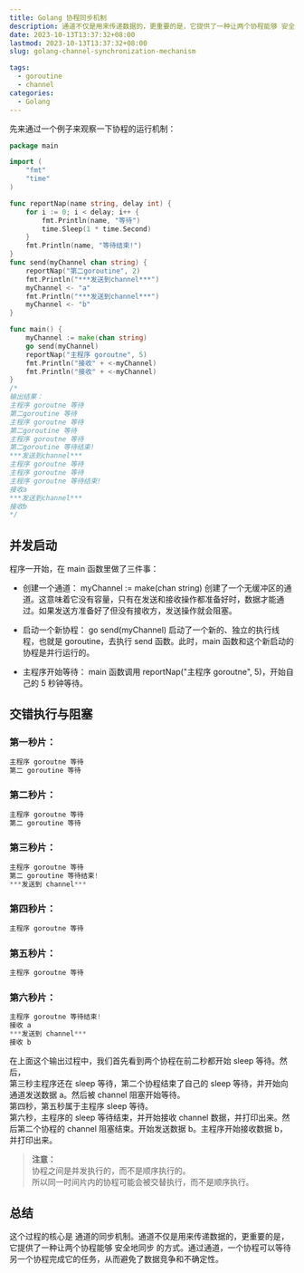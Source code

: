 ```yaml
---
title: Golang 协程同步机制
description: 通道不仅是用来传递数据的，更重要的是，它提供了一种让两个协程能够 安全地同步 的方式。
date: 2023-10-13T13:37:32+08:00
lastmod: 2023-10-13T13:37:32+08:00
slug: golang-channel-synchronization-mechanism

tags:
  - goroutine
  - channel
categories:
  - Golang
---
```


先来通过一个例子来观察一下协程的运行机制：

```go
package main

import (
	"fmt"
	"time"
)

func reportNap(name string, delay int) {
	for i := 0; i < delay; i++ {
		fmt.Println(name, "等待")
		time.Sleep(1 * time.Second)
	}
	fmt.Println(name, "等待结束!")
}
func send(myChannel chan string) {
	reportNap("第二goroutine", 2)
	fmt.Println("***发送到channel***")
	myChannel <- "a"
	fmt.Println("***发送到channel***")
	myChannel <- "b"
}

func main() {
	myChannel := make(chan string)
	go send(myChannel)
	reportNap("主程序 goroutne", 5)
	fmt.Println("接收" + <-myChannel)
	fmt.Println("接收" + <-myChannel)
}
/*
输出结果：
主程序 goroutne 等待
第二goroutine 等待
主程序 goroutne 等待
第二goroutine 等待
主程序 goroutne 等待
第二goroutine 等待结束!
***发送到channel***
主程序 goroutne 等待
主程序 goroutne 等待
主程序 goroutne 等待结束!
接收a
***发送到channel***
接收b
*/
```

## 并发启动

程序一开始，在 main 函数里做了三件事：

- 创建一个通道： myChannel := make(chan string) 创建了一个无缓冲区的通道。这意味着它没有容量，只有在发送和接收操作都准备好时，数据才能通过。如果发送方准备好了但没有接收方，发送操作就会阻塞。

- 启动一个新协程： go send(myChannel) 启动了一个新的、独立的执行线程，也就是 goroutine，去执行 send 函数。此时，main 函数和这个新启动的协程是并行运行的。

- 主程序开始等待： main 函数调用 reportNap("主程序 goroutne", 5)，开始自己的 5 秒钟等待。

## 交错执行与阻塞

### 第一秒片：

```go
主程序 goroutne 等待
第二 goroutine 等待
```

### 第二秒片：

```go
主程序 goroutne 等待
第二 goroutine 等待
```

### 第三秒片：

```go
主程序 goroutne 等待
第二 goroutine 等待结束!
***发送到 channel***
```

### 第四秒片：

```go
主程序 goroutne 等待
```

### 第五秒片：

```go
主程序 goroutne 等待
```

### 第六秒片：

```go
主程序 goroutne 等待结束!
接收 a
***发送到 channel***
接收 b
```

在上面这个输出过程中，我们首先看到两个协程在前二秒都开始 sleep 等待。然后，  
第三秒主程序还在 sleep 等待，第二个协程结束了自己的 sleep 等待，并开始向通道发送数据 a。然后被 channel 阻塞开始等待。  
第四秒，第五秒属于主程序 sleep 等待。  
第六秒，主程序的 sleep 等待结束，并开始接收 channel 数据，并打印出来。然后第二个协程的 channel 阻塞结束。开始发送数据 b。主程序开始接收数据 b，并打印出来。

> **注意：**  
> 协程之间是并发执行的，而不是顺序执行的。  
> 所以同一时间片内的协程可能会被交替执行，而不是顺序执行。

## 总结

这个过程的核心是 通道的同步机制。通道不仅是用来传递数据的，更重要的是，它提供了一种让两个协程能够 安全地同步 的方式。通过通道，一个协程可以等待另一个协程完成它的任务，从而避免了数据竞争和不确定性。
